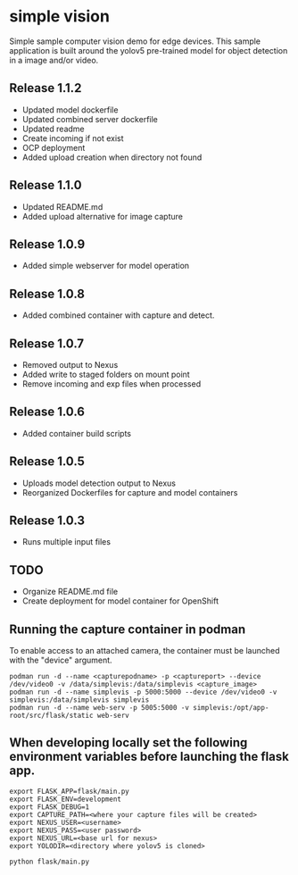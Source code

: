 # simple vision
Simple sample computer vision demo for edge devices. This sample application is built around the yolov5 pre-trained model for object detection in a image and/or video. 

## Release 1.1.2
- Updated model dockerfile
- Updated combined server dockerfile
- Updated readme
- Create incoming if not exist
- OCP deployment
- Added upload creation when directory not found

## Release 1.1.0
- Updated README.md
- Added upload alternative for image capture

## Release 1.0.9
- Added simple webserver for model operation

## Release 1.0.8
- Added combined container with capture and detect.

## Release 1.0.7
- Removed output to Nexus
- Added write to staged folders on mount point
- Remove incoming and exp files when processed

## Release 1.0.6
- Added container build scripts

## Release 1.0.5 
- Uploads model detection output to Nexus
- Reorganized Dockerfiles for capture and model containers

## Release 1.0.3
- Runs multiple input files

## TODO
- Organize README.md file
- Create deployment for model container for OpenShift



## Running the capture container in podman
To enable access to an attached camera, the container must be launched with the "device" argument.
```
podman run -d --name <capturepodname> -p <captureport> --device /dev/video0 -v /data/simplevis:/data/simplevis <capture_image>
podman run -d --name simplevis -p 5000:5000 --device /dev/video0 -v simplevis:/data/simplevis simplevis
podman run -d --name web-serv -p 5005:5000 -v simplevis:/opt/app-root/src/flask/static web-serv
```

## When developing locally set the following environment variables before launching the flask app.
```
export FLASK_APP=flask/main.py
export FLASK_ENV=development
export FLASK_DEBUG=1
export CAPTURE_PATH=<where your capture files will be created>
export NEXUS_USER=<username>
export NEXUS_PASS=<user password>
export NEXUS_URL=<base url for nexus>
export YOLODIR=<directory where yolov5 is cloned>
```
```
python flask/main.py
```
